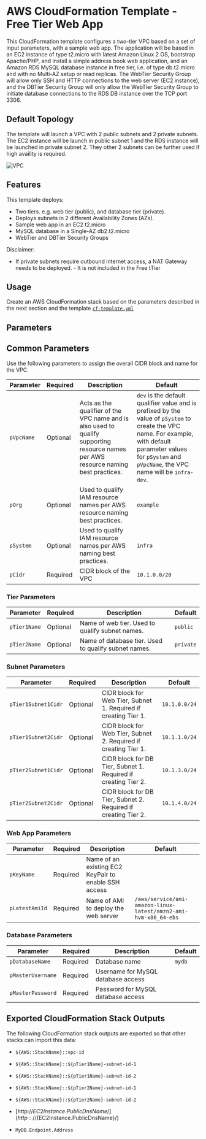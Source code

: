 # AWS CloudFormation Template - Free Tier Web App

This CloudFormation template configures a two-tier VPC based on a set of input parameters, with a sample web app. The application will be based in an EC2 instance of type t2.micro with latest Amazon Linux 2 OS, bootstrap Apache/PHP, and install a simple address book web application, and an Amazon RDS MySQL database instance in free tier, i.e. of type db.t2.micro and with no Multi-AZ setup or read replicas. The WebTier Security Group will allow only SSH and HTTP connections to the web server (EC2 instance), and the DBTier Security Group will only allow the WebTier Security Group to initiate database connections to the RDS DB instance over the TCP port 3306.

## Default Topology

The template will launch a VPC with 2 public subnets and 2 private subnets. The EC2 instance will be launch in public subnet 1 and the RDS instance will be launched in private subnet 2. They other 2 subnets can be further used if high availity is required.

![VPC](2-tier.png)

## Features

This template deploys:

* Two tiers. e.g. web tier (public), and database tier (private).
* Deploys subnets in 2 different Availability Zones (AZs). 
* Sample web app in an EC2 t2.micro
* MySQL database in a Single-AZ db2.t2.micro
* WebTier and DBTier Security Groups 

Disclaimer:

* If private subnets require outbound internet access, a NAT Gateway needs to be deployed. - It is not included in the Free tTier


## Usage

Create an AWS CloudFormation stack based on the parameters described in the next section and the template [`cf-template.yml`](cf-template.yml)

## Parameters

## Common Parameters

Use the following parameters to assign the overall CIDR block and name for the VPC.

|Parameter|Required|Description|Default|
|---------|--------|-----------|-------|
|`pVpcName`|Optional|Acts as the qualifier of the VPC name and is also used to qualify supporting resource names per AWS resource naming best practices.|`dev` is the default qualifier value and is prefixed by the value of `pSystem` to create the VPC name. For example, with default parameter values for `pSystem` and `pVpcName`, the VPC name will be `infra-dev`.|
|`pOrg`|Optional|Used to qualify IAM resource names per AWS resource naming best practices.|`example`|
|`pSystem`|Optional|Used to qualify IAM resource names per AWS naming best practices.|`infra`|
|`pCidr`|Required|CIDR block of the VPC|`10.1.0.0/20`|

### Tier Parameters

|Parameter|Required|Description|Default|
|---------|--------|-----------|-------|
|`pTier1Name`|Optional|Name of web tier. Used to qualify subnet names.|`public`|
|`pTier2Name`|Optional|Name of database tier. Used to qualify subnet names.|`private`|

### Subnet Parameters

|Parameter|Required|Description|Default|
|---------|--------|-----------|-------|
|`pTier1Subnet1Cidr`|Optional|CIDR block for Web Tier, Subnet 1. Required if creating Tier 1.|`10.1.0.0/24`|
|`pTier1Subnet2Cidr`|Optional|CIDR block for Web Tier, Subnet 2. Required if creating Tier 1.|`10.1.1.0/24`|
|`pTier2Subnet1Cidr`|Optional|CIDR block for DB Tier, Subnet 1. Required if creating Tier 2.|`10.1.3.0/24`|
|`pTier2Subnet2Cidr`|Optional|CIDR block for DB Tier, Subnet 2. Required if creating Tier 2.|`10.1.4.0/24`|

### Web App Parameters

|Parameter|Required|Description|Default|
|---------|--------|-----------|-------|
|`pKeyName`|Required|Name of an existing EC2 KeyPair to enable SSH access||
|`pLatestAmiId`|Required|Name of AMI to deploy the web server|`/aws/service/ami-amazon-linux-latest/amzn2-ami-hvm-x86_64-ebs`|

### Database Parameters

|Parameter|Required|Description|Default|
|---------|--------|-----------|-------|
|`pDatabaseName`|Required|Database name|`mydb`|
|`pMasterUsername`|Required|Username for MySQL database access||
|`pMasterPassword`|Required|Password for MySQL database access||

## Exported CloudFormation Stack Outputs

The following CloudFormation stack outputs are exported so that other stacks can import this data:

* `${AWS::StackName}::vpc-id`

* `${AWS::StackName}::${pTier1Name}-subnet-id-1`
* `${AWS::StackName}::${pTier1Name}-subnet-id-2`

* `${AWS::StackName}::${pTier2Name}-subnet-id-1`
* `${AWS::StackName}::${pTier2Name}-subnet-id-2`

* [http://${EC2Instance.PublicDnsName}/](http://${EC2Instance.PublicDnsName}/)
* `MyDB.Endpoint.Address`



